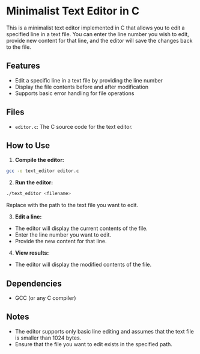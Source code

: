 # Minimalist Text Editor in C

This is a minimalist text editor implemented in C that allows you to edit a specified line in a text file. You can enter the line number you wish to edit, provide new content for that line, and the editor will save the changes back to the file.

## Features

- Edit a specific line in a text file by providing the line number
- Display the file contents before and after modification
- Supports basic error handling for file operations

## Files

- `editor.c`: The C source code for the text editor.

## How to Use

1. **Compile the editor:**

```bash
gcc -o text_editor editor.c
```

2. **Run the editor:**

```bash
./text_editor <filename>
```

Replace <filename> with the path to the text file you want to edit.

3. **Edit a line:**
- The editor will display the current contents of the file.
- Enter the line number you want to edit.
- Provide the new content for that line.

4. **View results:**
- The editor will display the modified contents of the file.

## Dependencies

- GCC (or any C compiler)

## Notes

- The editor supports only basic line editing and assumes that the text file is smaller than 1024 bytes.
- Ensure that the file you want to edit exists in the specified path.
